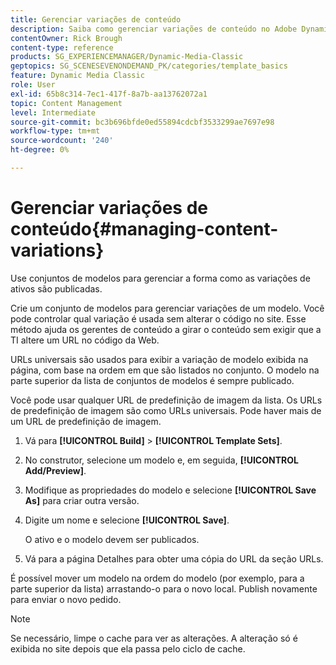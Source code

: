 ```yaml
---
title: Gerenciar variações de conteúdo
description: Saiba como gerenciar variações de conteúdo no Adobe Dynamic Media Classic.
contentOwner: Rick Brough
content-type: reference
products: SG_EXPERIENCEMANAGER/Dynamic-Media-Classic
geptopics: SG_SCENESEVENONDEMAND_PK/categories/template_basics
feature: Dynamic Media Classic
role: User
exl-id: 65b8c314-7ec1-417f-8a7b-aa13762072a1
topic: Content Management
level: Intermediate
source-git-commit: bc3b696bfde0ed55894cdcbf3533299ae7697e98
workflow-type: tm+mt
source-wordcount: '240'
ht-degree: 0%

---
```


# Gerenciar variações de conteúdo{#managing-content-variations}

Use conjuntos de modelos para gerenciar a forma como as variações de ativos são publicadas.

Crie um conjunto de modelos para gerenciar variações de um modelo. Você pode controlar qual variação é usada sem alterar o código no site. Esse método ajuda os gerentes de conteúdo a girar o conteúdo sem exigir que a TI altere um URL no código da Web.

URLs universais são usados para exibir a variação de modelo exibida na página, com base na ordem em que são listados no conjunto. O modelo na parte superior da lista de conjuntos de modelos é sempre publicado.

Você pode usar qualquer URL de predefinição de imagem da lista. Os URLs de predefinição de imagem são como URLs universais. Pode haver mais de um URL de predefinição de imagem.

1. Vá para **[!UICONTROL Build]** > **[!UICONTROL Template Sets]**.
1. No construtor, selecione um modelo e, em seguida, **[!UICONTROL Add/Preview]**.
1. Modifique as propriedades do modelo e selecione **[!UICONTROL Save As]** para criar outra versão.
1. Digite um nome e selecione **[!UICONTROL Save]**.

   O ativo e o modelo devem ser publicados.

1. Vá para a página Detalhes para obter uma cópia do URL da seção URLs.

É possível mover um modelo na ordem do modelo (por exemplo, para a parte superior da lista) arrastando-o para o novo local. Publish novamente para enviar o novo pedido.

>[!NOTE]
>
>Se necessário, limpe o cache para ver as alterações. A alteração só é exibida no site depois que ela passa pelo ciclo de cache.
